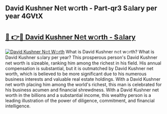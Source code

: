 ## David Kushner N𝚎t w𝚘rth - Part-qr3 S𝚊lary per year 4GVtX

# <h2><a href="http://gc11j59.nevu.top/?p=David+Kushner">🔗 👉🔴 David Kushner N𝚎t w𝚘rth - S𝚊lary</a></h2>

[![David Kushner N𝚎t W𝚘rth](https://i.imgur.com/Oavwk0R.jpeg)](http://gc11j59.nevu.top/?p=David+Kushner)
What is David Kushner n𝚎t w𝚘rth? What is David Kushner s𝚊lary per year?
This prosperous person's David Kushner net worth is sizeable, ranking him among the richest in his field. His annual compensation is substantial, but it is outmatched by David Kushner net worth, which is believed to be more significant due to his numerous business interests and valuable real estate holdings. With a David Kushner net worth placing him among the world's richest, this man is celebrated for his business acumen and financial shrewdness. With a David Kushner net worth in the billions and a substantial income, this wealthy person is a leading illustration of the power of diligence, commitment, and financial intelligence.
